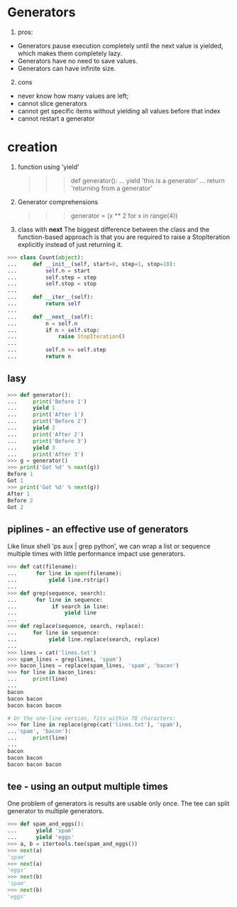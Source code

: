 # Generators
1. pros:
* Generators pause execution completely until the next value is yielded, which makes them completely lazy.
* Generators have no need to save values.
* Generators can have infinite size.

2. cons
* never know how many values are left;
* cannot slice generators
* cannot get specific items without yielding all values before that index
* cannot restart a generator

# creation
1. function using 'yield'

    >>> def generator():
    ...     yield 'this is a generator'
    ...     return 'returning from a generator'

2. Generator comprehensions

    >>> generator = (x ** 2 for x in range(4))

3. class with __next__
The biggest difference between the class and the function-based approach is that you are required to raise a StopIteration explicitly instead of just returning it.
```python
>>> class Count(object):
...     def __init__(self, start=0, step=1, stop=10):
...         self.n = start
...         self.step = step
...         self.stop = stop
...
...     def __iter__(self):
...         return self
...
...     def __next__(self):
...         n = self.n
...         if n > self.stop:
...             raise StopIteration()
...
...         self.n += self.step
...         return n
```

## lasy
```python
>>> def generator():
...     print('Before 1')
...     yield 1
...     print('After 1')
...     print('Before 2')
...     yield 2
...     print('After 2')
...     print('Before 3')
...     yield 3
...     print('After 3')
>>> g = generator()
>>> print('Got %d' % next(g))
Before 1
Got 1
>>> print('Got %d' % next(g))
After 1
Before 2
Got 2
```

## piplines - an effective use of generators
Like linux shell 'ps aux | grep python', we can wrap a list or sequence multiple times with little performance impact use generators.
```python
>>> def cat(filename):
...      for line in open(filename):
...          yield line.rstrip()
...
>>> def grep(sequence, search):
...      for line in sequence:
...           if search in line:
...               yield line
...
>>> def replace(sequence, search, replace):
...     for line in sequence:
...          yield line.replace(search, replace)
...
>>> lines = cat('lines.txt')
>>> spam_lines = grep(lines, 'spam')
>>> bacon_lines = replace(spam_lines, 'spam', 'bacon')
>>> for line in bacon_lines:
...     print(line)
...
bacon
bacon bacon
bacon bacon bacon

# Or the one-line version, fits within 78 characters:
>>> for line in replace(grep(cat('lines.txt'), 'spam'),
...'spam', 'bacon'):
...     print(line)
...
bacon
bacon bacon
bacon bacon bacon
```

## tee - using an output multiple times
One problem of generators is results are usable only once. The tee can split generator to multiple generators.
```python
>>> def spam_and_eggs():
...      yield 'spam'
...      yield 'eggs'
>>> a, b = itertools.tee(spam_and_eggs())
>>> next(a)
'spam'
>>> next(a)
'eggs'
>>> next(b)
'spam'
>>> next(b)
'eggs'
```
